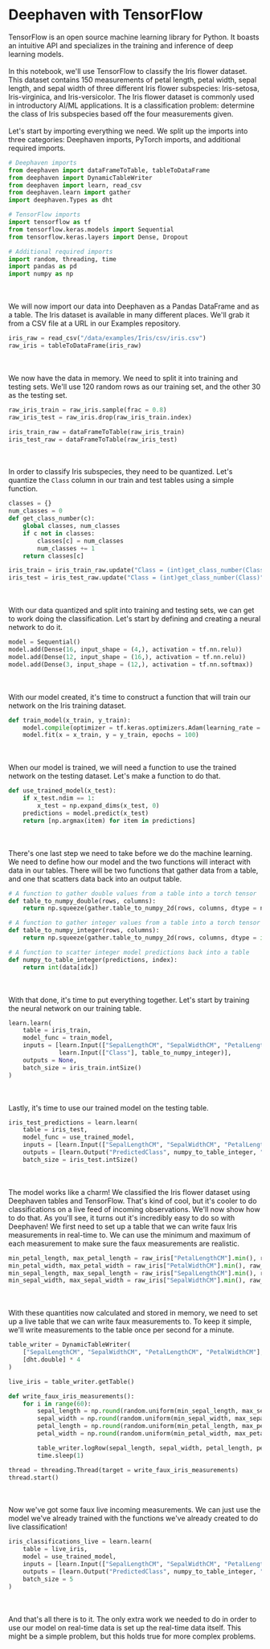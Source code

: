 # Deephaven with TensorFlow

TensorFlow is an open source machine learning library for Python.  It boasts an intuitive API and specializes in the training and inference of deep learning models.
\
\
In this notebook, we'll use TensorFlow to classify the Iris flower dataset.  This dataset contains 150 measurements of petal length, petal width, sepal length, and sepal width of three different Iris flower subspecies: Iris-setosa, Iris-virginica, and Iris-versicolor.  The Iris flower dataset is commonly used in introductory AI/ML applications.  It is a classification problem: determine the class of Iris subspecies based off the four measurements given.
\
\
Let's start by importing everything we need.  We split up the imports into three categories: Deephaven imports, PyTorch imports, and additional required imports.

```python
# Deephaven imports
from deephaven import dataFrameToTable, tableToDataFrame
from deephaven import DynamicTableWriter
from deephaven import learn, read_csv
from deephaven.learn import gather
import deephaven.Types as dht

# TensorFlow imports
import tensorflow as tf
from tensorflow.keras.models import Sequential
from tensorflow.keras.layers import Dense, Dropout

# Additional required imports
import random, threading, time
import pandas as pd
import numpy as np
```
\
\
We will now import our data into Deephaven as a Pandas DataFrame and as a table.  The Iris dataset is available in many different places.  We'll grab it from a CSV file at a URL in our Examples repository.

```python
iris_raw = read_csv("/data/examples/Iris/csv/iris.csv")
raw_iris = tableToDataFrame(iris_raw)
```
\
\
We now have the data in memory.  We need to split it into training and testing sets.  We'll use 120 random rows as our training set, and the other 30 as the testing set.

```python
raw_iris_train = raw_iris.sample(frac = 0.8)
raw_iris_test = raw_iris.drop(raw_iris_train.index)

iris_train_raw = dataFrameToTable(raw_iris_train)
iris_test_raw = dataFrameToTable(raw_iris_test)
```
\
\
In order to classify Iris subspecies, they need to be quantized.  Let's quantize the `Class` column in our train and test tables using a simple function.

```python
classes = {}
num_classes = 0
def get_class_number(c):
    global classes, num_classes
    if c not in classes:
        classes[c] = num_classes
        num_classes += 1
    return classes[c]

iris_train = iris_train_raw.update("Class = (int)get_class_number(Class)")
iris_test = iris_test_raw.update("Class = (int)get_class_number(Class)")
```
\
\
With our data quantized and split into training and testing sets, we can get to work doing the classification.  Let's start by defining and creating a neural network to do it.

```python
model = Sequential()
model.add(Dense(16, input_shape = (4,), activation = tf.nn.relu))
model.add(Dense(12, input_shape = (16,), activation = tf.nn.relu))
model.add(Dense(3, input_shape = (12,), activation = tf.nn.softmax))
```
\
\
With our model created, it's time to construct a function that will train our network on the Iris training dataset.

```python
def train_model(x_train, y_train):
    model.compile(optimizer = tf.keras.optimizers.Adam(learning_rate = 0.01), loss = tf.keras.losses.SparseCategoricalCrossentropy(from_logits = True), metrics = ["accuracy"])
    model.fit(x = x_train, y = y_train, epochs = 100)
```
\
\
When our model is trained, we will need a function to use the trained network on the testing dataset.  Let's make a function to do that.

```python
def use_trained_model(x_test):
    if x_test.ndim == 1:
        x_test = np.expand_dims(x_test, 0)
    predictions = model.predict(x_test)
    return [np.argmax(item) for item in predictions]
```
\
\
There's one last step we need to take before we do the machine learning.  We need to define how our model and the two functions will interact with data in our tables.  There will be two functions that gather data from a table, and one that scatters data back into an output table.

```python
# A function to gather double values from a table into a torch tensor
def table_to_numpy_double(rows, columns):
    return np.squeeze(gather.table_to_numpy_2d(rows, columns, dtype = np.double))

# A function to gather integer values from a table into a torch tensor
def table_to_numpy_integer(rows, columns):
    return np.squeeze(gather.table_to_numpy_2d(rows, columns, dtype = int))

# A function to scatter integer model predictions back into a table
def numpy_to_table_integer(predictions, index):
    return int(data[idx])
```
\
\
With that done, it's time to put everything together.  Let's start by training the neural network on our training table.

```python
learn.learn(
    table = iris_train,
    model_func = train_model,
    inputs = [learn.Input(["SepalLengthCM", "SepalWidthCM", "PetalLengthCM", "PetalWidthCM"], table_to_numpy_double), 
              learn.Input(["Class"], table_to_numpy_integer)],
    outputs = None,
    batch_size = iris_train.intSize()
)
```
\
\
Lastly, it's time to use our trained model on the testing table.

```python
iris_test_predictions = learn.learn(
    table = iris_test,
    model_func = use_trained_model,
    inputs = [learn.Input(["SepalLengthCM", "SepalWidthCM", "PetalLengthCM", "PetalWidthCM"], table_to_numpy_double)],
    outputs = [learn.Output("PredictedClass", numpy_to_table_integer, "int")],
    batch_size = iris_test.intSize()
```
\
\
The model works like a charm!  We classified the Iris flower dataset using Deephaven tables and TensorFlow.  That's kind of cool, but it's cooler to do classifications on a live feed of incoming observations.  We'll now show how to do that.  As you'll see, it turns out it's incredibly easy to do so with Deephaven!  We first need to set up a table that we can write faux Iris measurements in real-time to.  We can use the minimum and maximum of each measurement to make sure the faux measurements are realistic.

```python
min_petal_length, max_petal_length = raw_iris["PetalLengthCM"].min(), raw_iris["PetalLengthCM"].max()
min_petal_width, max_petal_width = raw_iris["PetalWidthCM"].min(), raw_iris["PetalWidthCM"].max()
min_sepal_length, max_sepal_length = raw_iris["SepalLengthCM"].min(), raw_iris["SepalLengthCM"].max()
min_sepal_width, max_sepal_width = raw_iris["SepalWidthCM"].min(), raw_iris["SepalWidthCM"].max()
```
\
\
With these quantities now calculated and stored in memory, we need to set up a live table that we can write faux measurements to.  To keep it simple, we'll write measurements to the table once per second for a minute.

```python
table_writer = DynamicTableWriter(
    ["SepalLengthCM", "SepalWidthCM", "PetalLengthCM", "PetalWidthCM"],
    [dht.double] * 4
)

live_iris = table_writer.getTable()

def write_faux_iris_measurements():
    for i in range(60):
        sepal_length = np.round(random.uniform(min_sepal_length, max_sepal_length), 1)
        sepal_width = np.round(random.uniform(min_sepal_width, max_sepal_width), 1)
        petal_length = np.round(random.uniform(min_petal_length, max_petal_length), 1)
        petal_width = np.round(random.uniform(min_petal_width, max_petal_width), 1)

        table_writer.logRow(sepal_length, sepal_width, petal_length, petal_width)
        time.sleep(1)

thread = threading.Thread(target = write_faux_iris_measurements)
thread.start()
```
\
\
Now we've got some faux live incoming measurements.  We can just use the model we've already trained with the functions we've already created to do live classification!

```python
iris_classifications_live = learn.learn(
    table = live_iris,
    model = use_trained_model,
    inputs = [learn.Input(["SepalLengthCM", "SepalWidthCM", "PetalLengthCM", "PetalWidthCM"], table_to_numpy_double)],
    outputs = [learn.Output("PredictedClass", numpy_to_table_integer, "int")],
    batch_size = 5
)
```
\
\
And that's all there is to it.  The only extra work we needed to do in order to use our model on real-time data is set up the real-time data itself.  This might be a simple problem, but this holds true for more complex problems.
